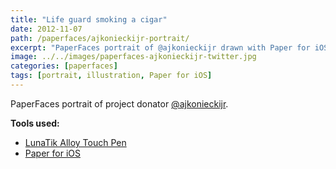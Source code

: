 ```yaml
---
title: "Life guard smoking a cigar"
date: 2012-11-07
path: /paperfaces/ajkonieckijr-portrait/
excerpt: "PaperFaces portrait of @ajkonieckijr drawn with Paper for iOS on an iPad."
image: ../../images/paperfaces-ajkonieckijr-twitter.jpg
categories: [paperfaces]
tags: [portrait, illustration, Paper for iOS]
---
```


PaperFaces portrait of project donator [@ajkonieckijr](https://twitter.com/ajkonieckijr).

**Tools used:**

- [LunaTik Alloy Touch Pen](https://www.amazon.com/gp/product/B00821TR7G/ref=as_li_ss_tl?ie=UTF8&tag=mademist-20&linkCode=as2&camp=1789&creative=390957&creativeASIN=B00821TR7G)
- [Paper for iOS](https://paper.bywetransfer.com/)

